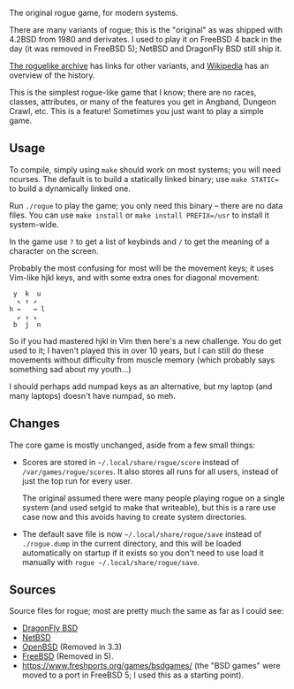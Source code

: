 The original rogue game, for modern systems.

There are many variants of rogue; this is the "original" as was shipped with
4.2BSD from 1980 and derivates. I used to play it on FreeBSD 4 back in the day
(it was removed in FreeBSD 5); NetBSD and DragonFly BSD still ship it.

[The roguelike archive] has links for other variants, and [Wikipedia] has an
overview of the history.

This is the simplest rogue-like game that I know; there are no races, classes,
attributes, or many of the features you get in Angband, Dungeon Crawl, etc. This
is a feature! Sometimes you just want to play a simple game.

Usage
-----
To compile, simply using `make` should work on most systems; you will need
ncurses. The default is to build a statically linked binary; use `make STATIC=`
to build a dynamically linked one.

Run `./rogue` to play the game; you only need this binary – there are no data
files. You can use `make install` or `make install PREFIX=/usr` to install it
system-wide.

In the game use `?` to get a list of keybinds and `/` to get the meaning of a
character on the screen.

Probably the most confusing for most will be the movement keys; it uses Vim-like
hjkl keys, and with some extra ones for diagonal movement:

	 y  k  u
	  ↖ ↑ ↗
	h ←   → l
	  ↙ ↓ ↘
	 b  j  n

So if you had mastered hjkl in Vim then here's a new challenge. You do get used
to it; I haven't played this in over 10 years, but I can still do these
movements without difficulty from muscle memory (which probably says something
sad about my youth...)

I should perhaps add numpad keys as an alternative, but my laptop (and many
laptops) doesn't have numpad, so meh.

Changes
-------
The core game is mostly unchanged, aside from a few small things:

- Scores are stored in `~/.local/share/rogue/score` instead of
  `/var/games/rogue/scores`. It also stores all runs for all users, instead of
  just the top run for every user.

  The original assumed there were many people playing rogue on a single system
  (and used setgid to make that writeable), but this is a rare use case now and
  this avoids having to create system directories.

- The default save file is now `~/.local/share/rogue/save` instead of
  `./rogue.dump` in the current directory, and this will be loaded automatically
  on startup if it exists so you don't need to use load it manually with
  `rogue ~/.local/share/rogue/save`.

Sources
-------
Source files for rogue; most are pretty much the same as far as I could see:

- [DragonFly BSD](https://gitweb.dragonflybsd.org/dragonfly.git/tree/HEAD:/games/rogue)
- [NetBSD](https://github.com/NetBSD/src/tree/trunk/games/rogue)
- [OpenBSD](https://github.com/openbsd/src/tree/b8d5a5fb3cd18b5becb179d749e65fc04a659093/games/rogue) (Removed in 3.3)
- [FreeBSD](https://github.com/freebsd/freebsd-src/tree/e05f78b8316cc4c48131cbc9093827a26f204680/games/rogue)
  (Removed in 5).
- https://www.freshports.org/games/bsdgames/ (the "BSD games" were moved to a
  port in FreeBSD 5; I used this as a starting point).

[The roguelike archive]: https://britzl.github.io/roguearchive/
[Wikipedia]: https://en.wikipedia.org/wiki/Rogue_(video_game)
